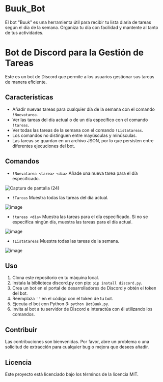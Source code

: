 # Buuk_Bot

El bot "Buuk" es una herramienta útil para recibir tu lista diaria de tareas según el día de la semana. Organiza tu día con facilidad y mantente al tanto de tus actividades.
# Bot de Discord para la Gestión de Tareas

Este es un bot de Discord que permite a los usuarios gestionar sus tareas de manera eficiente.

## Características

- Añadir nuevas tareas para cualquier día de la semana con el comando `!Nuevatarea`.
- Ver las tareas del día actual o de un día específico con el comando `!tareas`.
- Ver todas las tareas de la semana con el comando `!Listatareas`.
- Los comandos no distinguen entre mayúsculas y minúsculas.
- Las tareas se guardan en un archivo JSON, por lo que persisten entre diferentes ejecuciones del bot.

## Comandos

- `!Nuevatarea <tarea> <dia>` Añade una nueva tarea para el día especificado.


![Captura de pantalla (24)](https://github.com/Aleexqnder/Buuk_Bot/assets/105314851/1eefa15d-c7bd-475d-be97-c4355056a713)

-  `!Tareas` Muestra todas las tareas del día actual.

![image](https://github.com/Aleexqnder/Buuk_Bot/assets/105314851/b6a50ab6-11e3-4d08-83d1-15763c0e143e)


- `!tareas <dia>` Muestra las tareas para el día especificado. Si no se especifica ningún día, muestra las tareas para el día actual.


![image](https://github.com/Aleexqnder/Buuk_Bot/assets/105314851/135a392c-f4dd-45e7-a71b-7c3fab11cf34)

- `!Listatareas` Muestra todas las tareas de la semana.


![image](https://github.com/Aleexqnder/Buuk_Bot/assets/105314851/85e3dfbf-1c3f-414f-a135-e4fa511c9ab1)

## Uso

1. Clona este repositorio en tu máquina local.
2. Instala la biblioteca discord.py con pip: `pip install discord.py`.
3. Crea un bot en el portal de desarrolladores de Discord y obtén el token del bot.
4. Reemplaza `''` en el código con el token de tu bot.
5. Ejecuta el bot con Python 3: `python BotBuuk.py`.
6. Invita al bot a tu servidor de Discord e interactúa con él utilizando los comandos.

## Contribuir

Las contribuciones son bienvenidas. Por favor, abre un problema o una solicitud de extracción para cualquier bug o mejora que desees añadir.

## Licencia

Este proyecto está licenciado bajo los términos de la licencia MIT.
